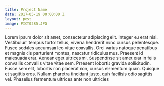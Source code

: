 ```yaml
---
title: Project Name
date: 2017-05-19 00:00:00 Z
layout: post
image: PICT0285.JPG
---
```


Lorem ipsum dolor sit amet, consectetur adipiscing elit. Integer eu erat nisl. Vestibulum tempus tortor tellus, viverra hendrerit nunc cursus pellentesque. Fusce sodales accumsan leo vitae convallis. Orci varius natoque penatibus et magnis dis parturient montes, nascetur ridiculus mus. Praesent id malesuada erat. Aenean eget ultrices mi. Suspendisse sit amet erat in felis convallis convallis vitae vitae sem. Praesent lobortis gravida sollicitudin. Fusce sem elit, lobortis non placerat non, cursus elementum quam. Quisque et sagittis eros. Nullam pharetra tincidunt justo, quis facilisis odio sagittis vel. Phasellus fermentum ultrices ante non ultricies.